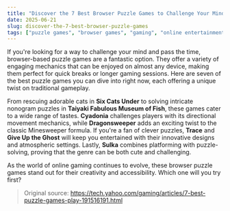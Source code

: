 ```yaml
---
title: "Discover the 7 Best Browser Puzzle Games to Challenge Your Mind"
date: 2025-06-21
slug: discover-the-7-best-browser-puzzle-games
tags: ["puzzle games", "browser games", "gaming", "online entertainment"]
---
```


If you're looking for a way to challenge your mind and pass the time, browser-based puzzle games are a fantastic option. They offer a variety of engaging mechanics that can be enjoyed on almost any device, making them perfect for quick breaks or longer gaming sessions. Here are seven of the best puzzle games you can dive into right now, each offering a unique twist on traditional gameplay.

From rescuing adorable cats in **Six Cats Under** to solving intricate nonogram puzzles in **Taiyaki Fabulous Museum of Fish**, these games cater to a wide range of tastes. **Cyadonia** challenges players with its directional movement mechanics, while **Dragonsweeper** adds an exciting twist to the classic Minesweeper formula. If you're a fan of clever puzzles, **Trace** and **Give Up the Ghost** will keep you entertained with their innovative designs and atmospheric settings. Lastly, **Sulka** combines platforming with puzzle-solving, proving that the genre can be both cute and challenging.

As the world of online gaming continues to evolve, these browser puzzle games stand out for their creativity and accessibility. Which one will you try first? 

> Original source: https://tech.yahoo.com/gaming/articles/7-best-puzzle-games-play-191516191.html